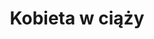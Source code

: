 ---
title: "Kobieta w ciąży"
image: "https://images.pexels.com/photos/1556710/pexels-photo-1556710.jpeg?auto=compress&cs=tinysrgb&w=600&h=800&fit=crop"
category: "maternity"
alt: "Kobieta w ciąży"
---